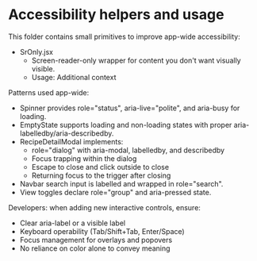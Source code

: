 # Accessibility helpers and usage

This folder contains small primitives to improve app-wide accessibility:

- SrOnly.jsx
  - Screen-reader-only wrapper for content you don't want visually visible.
  - Usage: <SrOnly>Additional context</SrOnly>

Patterns used app-wide:
- Spinner provides role="status", aria-live="polite", and aria-busy for loading.
- EmptyState supports loading and non-loading states with proper aria-labelledby/aria-describedby.
- RecipeDetailModal implements:
  - role="dialog" with aria-modal, labelledby, and describedby
  - Focus trapping within the dialog
  - Escape to close and click outside to close
  - Returning focus to the trigger after closing
- Navbar search input is labelled and wrapped in role="search".
- View toggles declare role="group" and aria-pressed state.

Developers: when adding new interactive controls, ensure:
- Clear aria-label or a visible label
- Keyboard operability (Tab/Shift+Tab, Enter/Space)
- Focus management for overlays and popovers
- No reliance on color alone to convey meaning
